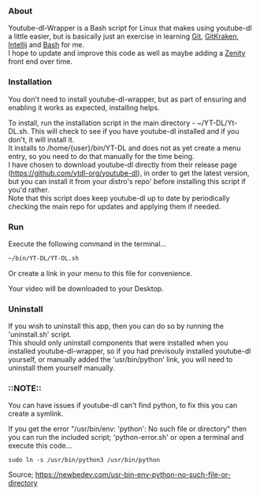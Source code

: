<h3>About</h3>

Youtube-dl-Wrapper is a Bash script for Linux that makes using youtube-dl a little easier, but is basically just an exercise in learning [Git](https://git-scm.com/), [GitKraken](https://www.gitkraken.com/), [Intellij](https://www.jetbrains.com/idea/) and [Bash](https://www.gnu.org/software/bash/) for me.<br />
I hope to update and improve this code as well as maybe adding a [Zenity](https://wiki.gnome.org/Projects/Zenity) front end over time.<br />

<h3>Installation</h3>

You don't need to install youtube-dl-wrapper, but as part of ensuring and enabling it works as expected, installing helps.<br />

To install, run the installation script in the main directory - ~/YT-DL/Yt-DL.sh. This will check to see if you have youtube-dl installed and if you don't, it will install it.<br />
It installs to /home/{user}/bin/YT-DL and does not as yet create a menu entry, so you need to do that manually for the time being.<br />
I have chosen to download youtube-dl directly from their release page (https://github.com/ytdl-org/youtube-dl), in order to get  the latest version, but you can install it from your distro's repo' before installing this script if you'd rather.<br />
Note that this script does keep youtube-dl up to date by periodically checking the main repo for updates and applying them if needed.

<h3>Run</h3>

Execute the following command in the terminal...
```` bash 
~/bin/YT-DL/YT-DL.sh
````
Or create a link in your menu to this file for convenience.

Your video will be downloaded to your Desktop.

<h3>Uninstall</h3>

If you wish to uninstall this app, then you can do so by running the 'uninstall.sh' script.<br />
This should only uninstall components that were installed when you installed youtube-dl-wrapper, so if you had previsouly installed youtube-dl yourself, or manually added the 'usr/bin/python' link, you will need to uninstall them yourself manually.

<h3>::NOTE::</h3>

You can have issues if youtube-dl can't find python, to fix this you can create a symlink.<br />

If you get the error "/usr/bin/env: 'python': No such file or directory" then you can run the included script; 'python-error.sh' or open a terminal and execute this code...<br />
```bash{16}
sudo ln -s /usr/bin/python3 /usr/bin/python
```
Source; https://newbedev.com/usr-bin-env-python-no-such-file-or-directory